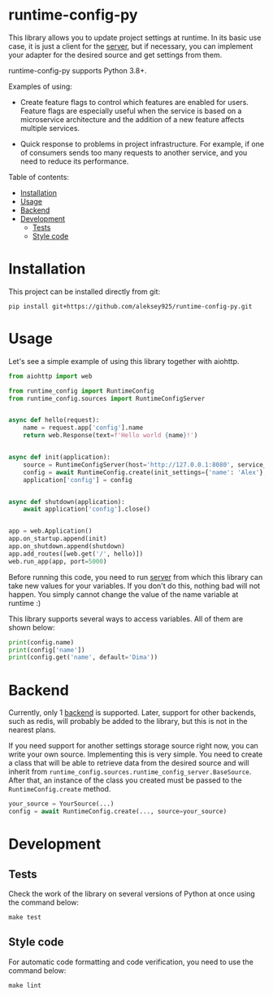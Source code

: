 runtime-config-py
=================

This library allows you to update project settings at runtime. In its basic use case, it is just a client for the
[server](https://github.com/aleksey925/runtime-config), but if necessary, you can implement your adapter for the
desired source and get settings from them.

runtime-config-py supports Python 3.8+.

Examples of using:

- Create feature flags to control which features are enabled for users. Feature flags are especially useful when the
service is based on a microservice architecture and the addition of a new feature affects multiple services.

- Quick response to problems in project infrastructure. For example, if one of consumers sends too many requests to
another service, and you need to reduce its performance.


Table of contents:

- [Installation](#installation)
- [Usage](#usage)
- [Backend](#backend)
- [Development](#development)
  - [Tests](#tests)
  - [Style code](#style-code)


# Installation

This project can be installed directly from git:

```
pip install git+https://github.com/aleksey925/runtime-config-py.git
```

# Usage

Let's see a simple example of using this library together with aiohttp.

```python
from aiohttp import web

from runtime_config import RuntimeConfig
from runtime_config.sources import RuntimeConfigServer


async def hello(request):
    name = request.app['config'].name
    return web.Response(text=f'Hello world {name}!')


async def init(application):
    source = RuntimeConfigServer(host='http://127.0.0.1:8080', service_name='hello_world')
    config = await RuntimeConfig.create(init_settings={'name': 'Alex'}, source=source)
    application['config'] = config


async def shutdown(application):
    await application['config'].close()


app = web.Application()
app.on_startup.append(init)
app.on_shutdown.append(shutdown)
app.add_routes([web.get('/', hello)])
web.run_app(app, port=5000)
```

Before running this code, you need to run [server](https://github.com/aleksey925/runtime-config) from which this
library can take new values for your variables.
If you don't do this, nothing bad will not happen. You simply cannot change the value of the name variable at runtime :)

This library supports several ways to access variables. All of them are shown below:

```python
print(config.name)
print(config['name'])
print(config.get('name', default='Dima'))
```

# Backend

Currently, only 1 [backend](https://github.com/aleksey925/runtime-config) is supported. Later, support for other
backends, such as redis, will probably be added to the library, but this is not in the nearest plans.

If you need support for another settings storage source right now, you can write your own source. Implementing this is
very simple. You need to create a class that will be able to retrieve data from the desired source and will inherit
from `runtime_config.sources.runtime_config_server.BaseSource`.  After that, an instance of the class you created
must be passed to the `RuntimeConfig.create` method.

```python
your_source = YourSource(...)
config = await RuntimeConfig.create(..., source=your_source)
```


# Development

## Tests

Check the work of the library on several versions of Python at once using the command below:

```
make test
```

## Style code

For automatic code formatting and code verification, you need to use the command below:

```
make lint
```
